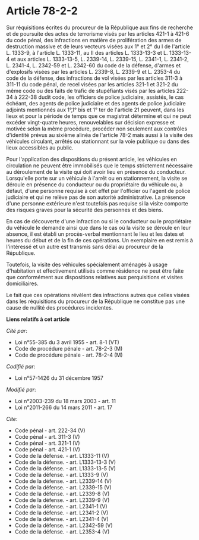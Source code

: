 # Article 78-2-2

Sur réquisitions écrites du procureur de la République aux fins de recherche et de poursuite des actes de terrorisme visés
par les articles 421-1 à 421-6 du code pénal, des infractions en matière de prolifération des armes de destruction massive et
de leurs vecteurs visées aux 1° et 2° du I de l'article L. 1333-9, à l'article L. 1333-11, au II des articles L. 1333-13-3 et
L. 1333-13-4 et aux articles L. 1333-13-5, L. 2339-14, L. 2339-15, L. 2341-1, L. 2341-2, L. 2341-4, L. 2342-59 et L. 2342-60
du code de la défense, d'armes et d'explosifs visées par les articles L. 2339-8, L. 2339-9 et L. 2353-4 du code de la
défense, des infractions de vol visées par les articles 311-3 à 311-11 du code pénal, de recel visées par les articles 321-1
et 321-2 du même code ou des faits de trafic de stupéfiants visés par les articles 222-34 à 222-38 dudit code, les officiers
de police judiciaire, assistés, le cas échéant, des agents de police judiciaire et des agents de police judiciaire adjoints
mentionnés aux 1°,1° bis et 1° ter de l'article 21 peuvent, dans les lieux et pour la période de temps que ce magistrat
détermine et qui ne peut excéder vingt-quatre heures, renouvelables sur décision expresse et motivée selon la même procédure,
procéder non seulement aux contrôles d'identité prévus au sixième alinéa de l'article 78-2 mais aussi à la visite des
véhicules circulant, arrêtés ou stationnant sur la voie publique ou dans des lieux accessibles au public. 

Pour l'application des dispositions du présent article, les véhicules en circulation ne peuvent être immobilisés que le temps
strictement nécessaire au déroulement de la visite qui doit avoir lieu en présence du conducteur. Lorsqu'elle porte sur un
véhicule à l'arrêt ou en stationnement, la visite se déroule en présence du conducteur ou du propriétaire du véhicule ou, à
défaut, d'une personne requise à cet effet par l'officier ou l'agent de police judiciaire et qui ne relève pas de son
autorité administrative. La présence d'une personne extérieure n'est toutefois pas requise si la visite comporte des risques
graves pour la sécurité des personnes et des biens. 

En cas de découverte d'une infraction ou si le conducteur ou le propriétaire du véhicule le demande ainsi que dans le cas où
la visite se déroule en leur absence, il est établi un procès-verbal mentionnant le lieu et les dates et heures du début et
de la fin de ces opérations. Un exemplaire en est remis à l'intéressé et un autre est transmis sans délai au procureur de la
République. 

Toutefois, la visite des véhicules spécialement aménagés à usage d'habitation et effectivement utilisés comme résidence ne
peut être faite que conformément aux dispositions relatives aux perquisitions et visites domiciliaires. 

Le fait que ces opérations révèlent des infractions autres que celles visées dans les réquisitions du procureur de la
République ne constitue pas une cause de nullité des procédures incidentes.

**Liens relatifs à cet article**

_Cité par_:

  - Loi n°55-385 du 3 avril 1955 - art. 8-1 (VT)
  - Code de procédure pénale - art. 78-2-3 (M)
  - Code de procédure pénale - art. 78-2-4 (M)

_Codifié par_:

  - Loi n°57-1426 du 31 décembre 1957

_Modifié par_:

  - Loi n°2003-239 du 18 mars 2003 - art. 11
  - Loi n°2011-266 du 14 mars 2011 - art. 17

_Cite_:

  - Code pénal - art. 222-34 (V)
  - Code pénal - art. 311-3 (V)
  - Code pénal - art. 321-1 (V)
  - Code pénal - art. 421-1 (V)
  - Code de la défense. - art. L1333-11 (V)
  - Code de la défense. - art. L1333-13-3 (V)
  - Code de la défense. - art. L1333-13-5 (V)
  - Code de la défense. - art. L1333-9 (V)
  - Code de la défense. - art. L2339-14 (V)
  - Code de la défense. - art. L2339-15 (V)
  - Code de la défense. - art. L2339-8 (V)
  - Code de la défense. - art. L2339-9 (V)
  - Code de la défense. - art. L2341-1 (V)
  - Code de la défense. - art. L2341-2 (V)
  - Code de la défense. - art. L2341-4 (V)
  - Code de la défense. - art. L2342-59 (V)
  - Code de la défense. - art. L2353-4 (V)
